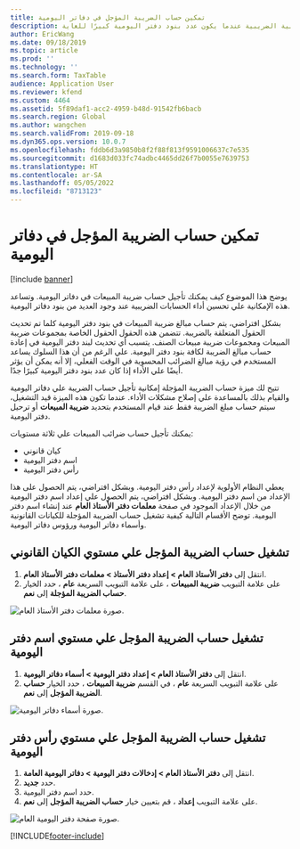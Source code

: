 ```yaml
---
title: تمكين حساب الضريبة المؤجل في دفاتر اليومية
description: يوضح هذا الموضوع كيفية تشغيل ميزة حساب الضرائب المؤجلة للمساعدة في تحسين أداء العمليات الحسابية الضريبية عندما يكون عدد بنود دفتر اليومية كبيرًا للغاية.
author: EricWang
ms.date: 09/18/2019
ms.topic: article
ms.prod: ''
ms.technology: ''
ms.search.form: TaxTable
audience: Application User
ms.reviewer: kfend
ms.custom: 4464
ms.assetid: 5f89daf1-acc2-4959-b48d-91542fb6bacb
ms.search.region: Global
ms.author: wangchen
ms.search.validFrom: 2019-09-18
ms.dyn365.ops.version: 10.0.7
ms.openlocfilehash: fddb6d3a9850b8f2f88f813f9591006637c7e535
ms.sourcegitcommit: d1683d033fc74adbc4465dd26f7b0055e7639753
ms.translationtype: HT
ms.contentlocale: ar-SA
ms.lasthandoff: 05/05/2022
ms.locfileid: "8713123"
---
```

# <a name="enable-delayed-tax-calculation-on-journals"></a>تمكين حساب الضريبة المؤجل في دفاتر اليومية
[!include [banner](../includes/banner.md)]


يوضح هذا الموضوع كيف يمكنك تأجيل حساب ضريبة المبيعات في دفاتر اليومية. وتساعد هذه الإمكانية علي تحسين أداء الحسابات الضريبية عند وجود العديد من بنود دفاتر اليومية.

بشكل افتراضي، يتم حساب مبالغ ضريبة المبيعات في بنود دفتر اليومية كلما تم تحديث الحقول المتعلقة بالضريبة. تتضمن هذه الحقول الحقول الخاصة بمجموعات ضريبة المبيعات ومجموعات ضريبة مبيعات الصنف. يتسبب أي تحديث لبند دفتر اليومية في إعادة حساب مبالغ الضريبة لكافة بنود دفتر اليومية. علي الرغم من أن هذا السلوك يساعد المستخدم في رؤية مبالغ الضرائب المحسوبة في الوقت الفعلي، إلا أنه يمكن أن يؤثر أيضًا علي الأداء إذا كان عدد بنود دفتر اليومية كبيرًا جدًا.

تتيح لك ميزة حساب الضريبة المؤجلة إمكانية تأجيل حساب الضريبة علي دفاتر اليومية والقيام بذلك بالمساعدة علي إصلاح مشكلات الأداء. عندما تكون هذه الميزة قيد التشغيل، سيتم حساب مبلغ الضريبة فقط عند قيام المستخدم بتحديد **ضريبة المبيعات** أو ترحيل دفتر اليومية.

يمكنك تأجيل حساب ضرائب المبيعات علي ثلاثة مستويات:

- كيان قانوني
- اسم دفتر اليومية
- رأس دفتر اليومية

يعطي النظام الأولوية لإعداد رأس دفتر اليومية. وبشكل افتراضي، يتم الحصول على هذا الإعداد من اسم دفتر اليومية. وبشكل افتراضي، يتم الحصول علي إعداد اسم دفتر اليومية من خلال الإعداد الموجود في صفحة **معلمات دفتر الأستاذ العام** عند إنشاء اسم دفتر اليومية. توضح الأقسام التالية كيفية تشغيل حساب الضريبة المؤجلة للكيانات القانونية وأسماء دفاتر اليومية ورؤوس دفاتر اليومية.

## <a name="turn-on-delayed-tax-calculation-at-the-legal-entity-level"></a>تشغيل حساب الضريبة المؤجل علي مستوي الكيان القانوني

1. انتقل إلى **دفتر الأستاذ العام \> إعداد دفتر الأستاذ‬ \> معلمات دفتر الأستاذ العام**.
2. على علامة التبويب **ضريبة المبيعات** ، على علامة التبويب السريعة **عام** ، حدد الخيار **حساب الضريبة المؤجلة** إلى **نعم**.

![صورة معلمات دفتر الأستاذ العام.](media/delayed-tax-calculation-gl.png)

## <a name="turn-on-delayed-tax-calculation-at-the-journal-name-level"></a>تشغيل حساب الضريبة المؤجل علي مستوي اسم دفتر اليومية

1. انتقل إلى **دفتر الأستاذ العام \> إعداد دفتر اليومية \> أسماء دفاتر اليومية**.
2. على علامة التبويب السريعة **عام** ، في القسم **ضريبة المبيعات** ، حدد الخيار **حساب الضريبة المؤجل** إلى **نعم**.

![صورة أسماء دفاتر اليومية.](media/delayed-tax-calculation-journal-name.png)

## <a name="turn-on-delayed-tax-calculation-at-the-journal-header-level"></a>تشغيل حساب الضريبة المؤجل علي مستوي رأس دفتر اليومية

1. انتقل إلى **دفتر الأستاذ العام \> إدخالات دفتر اليومية \> دفاتر اليومية العامة**‬.
2. حدد **جديد**.
3. حدد اسم دفتر اليومية.
4. على علامة التبويب **إعداد** ، قم بتعيين خيار **حساب الضريبة المؤجل** إلى **نعم**.

![صورة صفحة دفتر اليومية العام.](media/delayed-tax-calculation-journal-header.png)


[!INCLUDE[footer-include](../../includes/footer-banner.md)]
